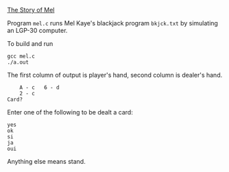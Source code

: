 [The Story of Mel](https://georgeweigt.github.io/nather.pdf)

Program `mel.c` runs Mel Kaye's blackjack program `bkjck.txt` by simulating an LGP-30 computer.

To build and run

```
gcc mel.c
./a.out
```

The first column of output is player's hand, second column is dealer's hand.

```
	A - c	6 - d
	2 - c
Card?
```

Enter one of the following to be dealt a card:

```
yes
ok
si
ja
oui
```

Anything else means stand.
